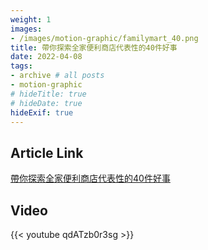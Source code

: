 ```yaml
---
weight: 1
images:
- /images/motion-graphic/familymart_40.png
title: 帶你探索全家便利商店代表性的40件好事
date: 2022-04-08
tags:
- archive # all posts
- motion-graphic
# hideTitle: true
# hideDate: true
hideExif: true
---
```


## Article Link

[帶你探索全家便利商店代表性的40件好事](https://www.thenewslens.com/feature/familymart/165086)

## Video

{{< youtube qdATzb0r3sg >}}
